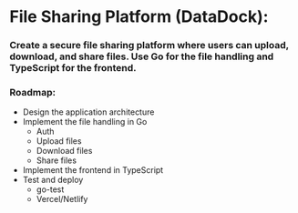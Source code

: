 # File Sharing Platform (DataDock): 
### Create a secure file sharing platform where users can upload, download, and share files. Use Go for the file handling and TypeScript for the frontend.

### Roadmap:

- Design the application architecture
- Implement the file handling in Go
    - Auth
    - Upload files
    - Download files
    - Share files
- Implement the frontend in TypeScript
- Test and deploy
    - go-test
    - Vercel/Netlify
